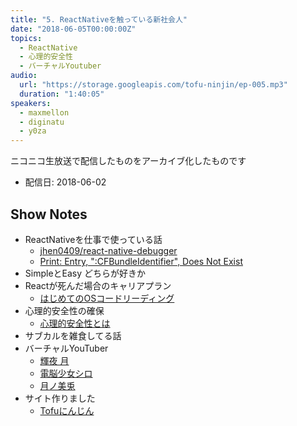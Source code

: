 ```yaml
---
title: "5. ReactNativeを触っている新社会人"
date: "2018-06-05T00:00:00Z"
topics:
  - ReactNative
  - 心理的安全性
  - バーチャルYoutuber
audio:
  url: "https://storage.googleapis.com/tofu-ninjin/ep-005.mp3"
  duration: "1:40:05"
speakers:
  - maxmellon
  - diginatu
  - y0za
---
```


ニコニコ生放送で配信したものをアーカイブ化したものです
- 配信日: 2018-06-02

## Show Notes
- ReactNativeを仕事で使っている話
    - [jhen0409/react-native-debugger](https://github.com/jhen0409/react-native-debugger)
    - [Print: Entry, ":CFBundleIdentifier", Does Not Exist](https://github.com/facebook/react-native/issues/14447)
- SimpleとEasy どちらが好きか
- Reactが死んだ場合のキャリアプラン
    - [はじめてのOSコードリーディング](http://gihyo.jp/book/2013/978-4-7741-5464-0)
- 心理的安全性の確保
    - [心理的安全性とは](https://bizhint.jp/keyword/101187)
- サブカルを雑食してる話
- バーチャルYouTuber
    - [輝夜 月](https://www.youtube.com/channel/UCQYADFw7xEJ9oZSM5ZbqyBw)
    - [電脳少女シロ](https://www.youtube.com/channel/UCLhUvJ_wO9hOvv_yYENu4fQ)
    - [月ノ美兎](https://www.youtube.com/channel/UCD-miitqNY3nyukJ4Fnf4_A)
- サイト作りました
    - [Tofuにんじん](https://tofu-ninjin.netlify.com/)
